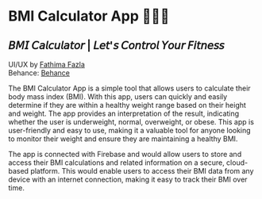 # BMI Calculator App 🚴‍♀️📱
## 𝘉𝘔𝘐 𝘊𝘢𝘭𝘤𝘶𝘭𝘢𝘵𝘰𝘳 | 𝘓𝘦𝘵'𝘴 𝘊𝘰𝘯𝘵𝘳𝘰𝘭 𝘠𝘰𝘶𝘳 𝘍𝘪𝘵𝘯𝘦𝘴𝘴

UI/UX by [Fathima Fazla](https://www.linkedin.com/in/fathima-fazla/) <br>
Behance: [Behance](https://www.behance.net/gallery/158472653/BMI-Calculator-App)

The BMI Calculator App is a simple tool that allows users to calculate their body mass index (BMI). With this app, users can quickly and easily determine if they are within a healthy weight range based on their height and weight. The app provides an interpretation of the result, indicating whether the user is underweight, normal, overweight, or obese. This app is user-friendly and easy to use, making it a valuable tool for anyone looking to monitor their weight and ensure they are maintaining a healthy BMI. 

The app is connected with Firebase and would allow users to store and access their BMI calculations and related information on a secure, cloud-based platform. This would enable users to access their BMI data from any device with an internet connection, making it easy to track their BMI over time. 

